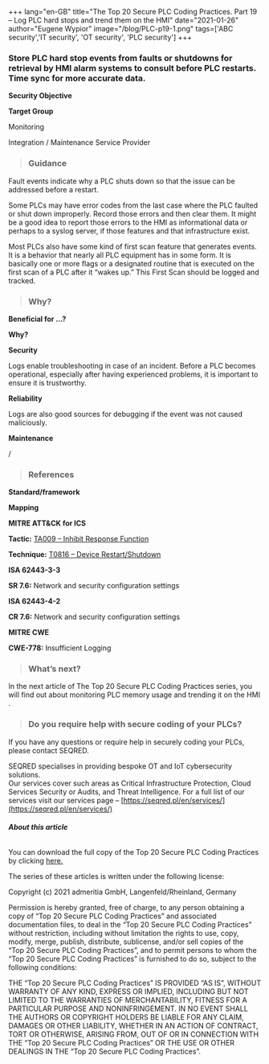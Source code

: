 +++
lang="en-GB"
title="The Top 20 Secure PLC Coding Practices. Part 19 – Log PLC hard stops and trend them on the HMI"
date="2021-01-26"
author="Eugene Wypior"
image="/blog/PLC-p19-1.png"
tags=['ABC security','IT security', 'OT security', 'PLC security']
+++

### **Store PLC hard stop events from faults or shutdowns for retrieval by HMI alarm systems to consult before PLC restarts. Time sync for more accurate data.** 

**Security Objective**

**Target Group**

Monitoring

Integration / Maintenance Service Provider

> ### Guidance

Fault events indicate why a PLC shuts down so that the issue can be addressed before a restart. 

Some PLCs may have error codes from the last case where the PLC faulted or shut down improperly. Record those errors and then clear them. It might be a good idea to report those errors to the HMI as informational data or perhaps to a syslog server, if those features and that infrastructure exist. 

Most PLCs also have some kind of first scan feature that generates events. It is a behavior that nearly all PLC equipment has in some form. It is basically one or more flags or a designated routine that is executed on the first scan of a PLC after it “wakes up.” This First Scan should be logged and tracked. 

> ### Why? 

**Beneficial for …?**

**Why?**

**Security**

Logs enable troubleshooting in case of an incident. Before a PLC becomes operational, especially after having experienced problems, it is important to ensure it is trustworthy. 

**Reliability** 

Logs are also good sources for debugging if the event was not caused maliciously. 

**Maintenance** 

/

> ### References

**Standard/framework**

**Mapping**

**MITRE ATT&CK for ICS** 

**Tactic:** [TA009 – Inhibit Response Function](https://collaborate.mitre.org/attackics/index.php/Inhibit_Response_Function)

**Technique:** [T0816 – Device Restart/Shutdown](https://collaborate.mitre.org/attackics/index.php/Technique/T0816)

**ISA 62443-3-3** 

**SR 7.6:** Network and security configuration settings

**ISA 62443-4-2** 

**CR 7.6:** Network and security configuration settings

**MITRE CWE**

**CWE-778:** Insufficient Logging

> ### What’s next?

In the next article of The Top 20 Secure PLC Coding Practices series, you will find out about monitoring PLC memory usage and trending it on the HMI .

> ### Do you require help with secure coding of your PLCs?

If you have any questions or require help in securely coding your PLCs, please contact SEQRED.

SEQRED specialises in providing bespoke OT and IoT cybersecurity solutions.  
Our services cover such areas as Critical Infrastructure Protection, Cloud Services Security or Audits, and Threat Intelligence. For a full list of our services visit our services page – [https://seqred.pl/en/services/](https://seqred.pl/en/services/)

###### **About this article**

You can download the full copy of the Top 20 Secure PLC Coding Practices by clicking [here.](https://www.plc-security.com/index.html#download)

The series of these articles is written under the following license:

Copyright (c) 2021 admeritia GmbH, Langenfeld/Rheinland, Germany

Permission is hereby granted, free of charge, to any person obtaining a copy of “Top 20 Secure PLC Coding Practices” and associated documentation files, to deal in the “Top 20 Secure PLC Coding Practices” without restriction, including without limitation the rights to use, copy, modify, merge, publish, distribute, sublicense, and/or sell copies of the “Top 20 Secure PLC Coding Practices”, and to permit persons to whom the “Top 20 Secure PLC Coding Practices” is furnished to do so, subject to the following conditions:

THE “Top 20 Secure PLC Coding Practices” IS PROVIDED “AS IS”, WITHOUT WARRANTY OF ANY KIND, EXPRESS OR IMPLIED, INCLUDING BUT NOT LIMITED TO THE WARRANTIES OF MERCHANTABILITY, FITNESS FOR A PARTICULAR PURPOSE AND NONINFRINGEMENT. IN NO EVENT SHALL THE AUTHORS OR COPYRIGHT HOLDERS BE LIABLE FOR ANY CLAIM, DAMAGES OR OTHER LIABILITY, WHETHER IN AN ACTION OF CONTRACT, TORT OR OTHERWISE, ARISING FROM, OUT OF OR IN CONNECTION WITH THE “Top 20 Secure PLC Coding Practices” OR THE USE OR OTHER DEALINGS IN THE “Top 20 Secure PLC Coding Practices”.

